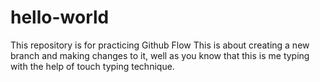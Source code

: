 # hello-world
This repository is for practicing Github Flow
This is about creating a new branch and making changes to it, well as you know that this is me typing with the help of touch typing technique.
